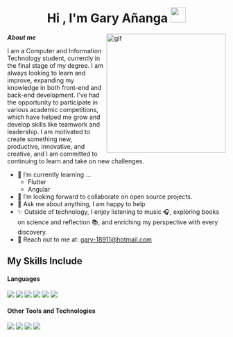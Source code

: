 <h1 align="center"><b>Hi , I'm Gary Añanga </b><img src="https://media.giphy.com/media/hvRJCLFzcasrR4ia7z/giphy.gif" width="35"></h1>
<!--  -->

<img align="right" width=275px alt="gif" src="https://i.gifer.com/XZ5V.gif" />

***About me***

I am a Computer and Information Technology student, currently in the final stage of my degree. I am always looking to learn and improve, expanding my knowledge in both front-end and back-end development. I’ve had the opportunity to participate in various academic competitions, which have helped me grow and develop skills like teamwork and leadership. I am motivated to create something new, productive, innovative, and creative, and I am committed to continuing to learn and take on new challenges.
- 🚀 I’m currently learning ...
  - Flutter
  - Angular
- 🤝 I’m looking forward to collaborate on open source projects.
- 💬 Ask me about anything, I am happy to help<br>
- ✨ Outside of technology, I enjoy listening to music 🎧, exploring books on science and reflection 📚, and enriching my perspective with every discovery.
- 📨 Reach out to me at: <a href="gary-18911@hotmail.com">gary-18911@hotmail.com</a>

## My Skills Include

<h4> Languages </h4>
<span> 
  <img src="https://img.shields.io/badge/HTML5-E34F26?style=for-the-badge&logo=html5&logoColor=white">
  <img src="https://img.shields.io/badge/CSS3-1572B6?style=for-the-badge&logo=css3&logoColor=white">
  <img src="https://img.shields.io/badge/JavaScript-F7DF1E?style=for-the-badge&logo=javascript&logoColor=black">
  <img src="https://img.shields.io/badge/Java-ED8B00?style=for-the-badge&logo=java&logoColor=white">
  <img src="https://img.shields.io/badge/c%23-%23239120.svg?style=for-the-badge&logo=csharp&logoColor=white">
  <img src="https://img.shields.io/badge/kotlin-%237F52FF.svg?style=for-the-badge&logo=kotlin&logoColor=white">
 


</span>


<h4> Other Tools and Technologies </h4>
<span>
  <img src="https://img.shields.io/badge/Git-F05032?style=for-the-badge&logo=git&logoColor=white">
  <img src="https://img.shields.io/badge/Microsoft%20SQL%20Server-CC2927?style=for-the-badge&logo=microsoft%20sql%20server&logoColor=white">
  <img src="https://img.shields.io/badge/MySQL-00000F?style=for-the-badge&logo=mysql&logoColor=white">
  <img src="https://img.shields.io/badge/Postman-FF6C37?style=for-the-badge&logo=postman&logoColor=white">




</span>

</div>
